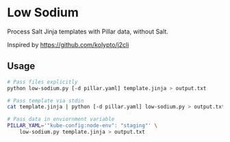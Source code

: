 # Low Sodium

Process Salt Jinja templates with Pillar data, without Salt.

Inspired by https://github.com/kolypto/j2cli

## Usage

```bash
# Pass files explicitly
python low-sodium.py [-d pillar.yaml] template.jinja > output.txt

# Pass template via stdin
cat template.jinja | python [-d pillar.yaml] low-sodium.py > output.txt

# Pass data in enviornment variable
PILLAR_YAML='"kube-config:node-env": "staging"' \
	low-sodium.py template.jinja > output.txt
```
